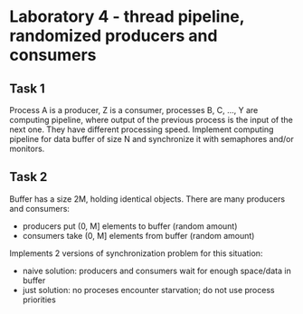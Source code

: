 # Laboratory 4 - thread pipeline, randomized producers and consumers

## Task 1
Process A is a producer, Z is a consumer, processes B, C, ..., Y are computing pipeline, 
where output of the previous process is the input of the next one. They have different 
processing speed. Implement computing pipeline for data buffer of size N and synchronize 
it with semaphores and/or monitors.

## Task 2
Buffer has a size 2M, holding identical objects. There are many producers and consumers:  
  - producers put (0, M] elements to buffer (random amount)  
  - consumers take (0, M] elements from buffer (random amount)  

Implements 2 versions of synchronization problem for this situation:  
  - naive solution: producers and consumers wait for enough space/data in buffer  
  - just solution: no proceses encounter starvation; do not use process priorities  
